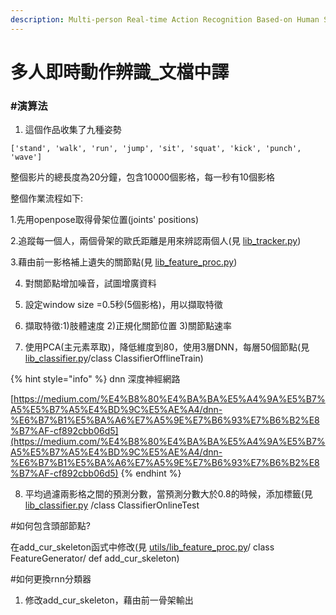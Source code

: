 ```yaml
---
description: Multi-person Real-time Action Recognition Based-on Human Skeleton
---
```


# 多人即時動作辨識\_文檔中譯

### \#演算法

1. 這個作品收集了九種姿勢

`['stand', 'walk', 'run', 'jump', 'sit', 'squat', 'kick', 'punch', 'wave']`

整個影片的總長度為20分鐘，包含10000個影格，每一秒有10個影格

整個作業流程如下:

1.先用openpose取得骨架位置\(joints' positions\)

2.追蹤每一個人，兩個骨架的歐氏距離是用來辨認兩個人\(見 [lib\_tracker.py](https://github.com/felixchenfy/Realtime-Action-Recognition/blob/master/utils/lib_tracker.py)\)

3.藉由前一影格補上遺失的關節點\(見 [lib\_feature\_proc.py](https://github.com/felixchenfy/Realtime-Action-Recognition/blob/master/utils/lib_feature_proc.py)\)

4. 對關節點增加噪音，試圖增廣資料

5. 設定window size =0.5秒\(5個影格\)，用以擷取特徵

6. 擷取特徵:1\)肢體速度 2\)正規化關節位置 3\)關節點速率

7. 使用PCA\(主元素萃取\)，降低維度到80，使用3層DNN，每層50個節點\(見  [lib\_classifier.py](https://github.com/felixchenfy/Realtime-Action-Recognition/blob/master/utils/lib_classifier.py)/class ClassifierOfflineTrain\)

{% hint style="info" %}
dnn 深度神經網路

[https://medium.com/%E4%B8%80%E4%BA%BA%E5%A4%9A%E5%B7%A5%E5%B7%A5%E4%BD%9C%E5%AE%A4/dnn-%E6%B7%B1%E5%BA%A6%E7%A5%9E%E7%B6%93%E7%B6%B2%E8%B7%AF-cf892cbb06d5](https://medium.com/%E4%B8%80%E4%BA%BA%E5%A4%9A%E5%B7%A5%E5%B7%A5%E4%BD%9C%E5%AE%A4/dnn-%E6%B7%B1%E5%BA%A6%E7%A5%9E%E7%B6%93%E7%B6%B2%E8%B7%AF-cf892cbb06d5)
{% endhint %}

8. 平均過濾兩影格之間的預測分數，當預測分數大於0.8的時候，添加標籤\(見  [lib\_classifier.py](https://github.com/felixchenfy/Realtime-Action-Recognition/blob/master/utils/lib_classifier.py) /class ClassifierOnlineTest

\#如何包含頭部節點?

在add\_cur\_skeleton函式中修改\(見  [utils/lib\_feature\_proc.py](https://github.com/felixchenfy/Realtime-Action-Recognition/blob/master/utils/lib_feature_proc.py)/ class FeatureGenerator/ def add\_cur\_skeleton\)

\#如何更換rnn分類器

1. 修改add\_cur\_skeleton，藉由前一骨架輸出







